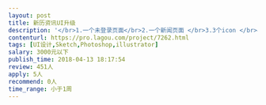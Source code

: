 ```yaml
---                
layout: post       
title: 新历资讯UI升级           
description: '</br>1.一个未登录页面</br>2.一个新闻页面 </br>3.3个icon </br>4.5个展示picture</br>5.一个gif</br>6.一张背景图片</br>'     
contenturl: https://pro.lagou.com/project/7262.html      
tags: [UI设计,Sketch,Photoshop,illustrator]            
salary: 3000元以下          
publish_time: 2018-04-13 18:17:54         
review: 451人                   
apply: 5人                   
recommend: 0人                   
time_range: 小于1周              
---                 
```

